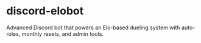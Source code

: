 # discord-elobot
Advanced Discord bot that powers an Elo-based dueling system with auto-roles, monthly resets, and admin tools.
